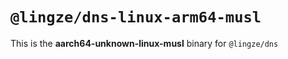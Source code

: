 # `@lingze/dns-linux-arm64-musl`

This is the **aarch64-unknown-linux-musl** binary for `@lingze/dns`
